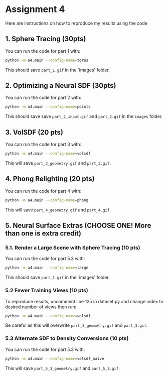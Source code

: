 Assignment 4
===================================

Here are instructions on how to reproduce my results using the code

##  1. Sphere Tracing (30pts)

You can run the code for part 1 with:

```bash
python -m a4.main --config-name=torus
```

This should save `part_1.gif` in the `images' folder. 

##  2. Optimizing a Neural SDF (30pts)

You can run the code for part 2 with:
```bash
python -m a4.main --config-name=points
```

This should save save `part_2_input.gif` and `part_2.gif` in the `images` folder. 

##  3. VolSDF (20 pts)

You can run the code for part 3 with:

```bash
python -m a4.main --config-name=volsdf
```

This will save `part_3_geometry.gif` and `part_3.gif`. 

## 4. Phong Relighting (20 pts)

You can run the code for part 4 with:

```bash
python -m a4.main --config-name=phong
```

This will save `part_4_geometry.gif` and `part_4.gif`.

## 5. Neural Surface Extras (CHOOSE ONE! More than one is extra credit)

### 5.1. Render a Large Scene with Sphere Tracing (10 pts)

You can run the code for part 5.3 with:

```bash
python -m a4.main --config-name=large
```

This should save `part_1.gif` in the `images' folder. 

### 5.2 Fewer Training Views (10 pts)
To reproduce results, uncomment line 125 in dataset.py and change index to desired number of views then run:

```bash
python -m a4.main --config-name=volsdf
```

Be careful as this will overwrite `part_3_geometry.gif` and `part_3.gif`. 

### 5.3 Alternate SDF to Density Conversions (10 pts)

You can run the code for part 5.3 with:

```bash
python -m a4.main --config-name=volsdf_naive
```

This will save `part_5_3_geometry.gif` and `part_5_3.gif`.